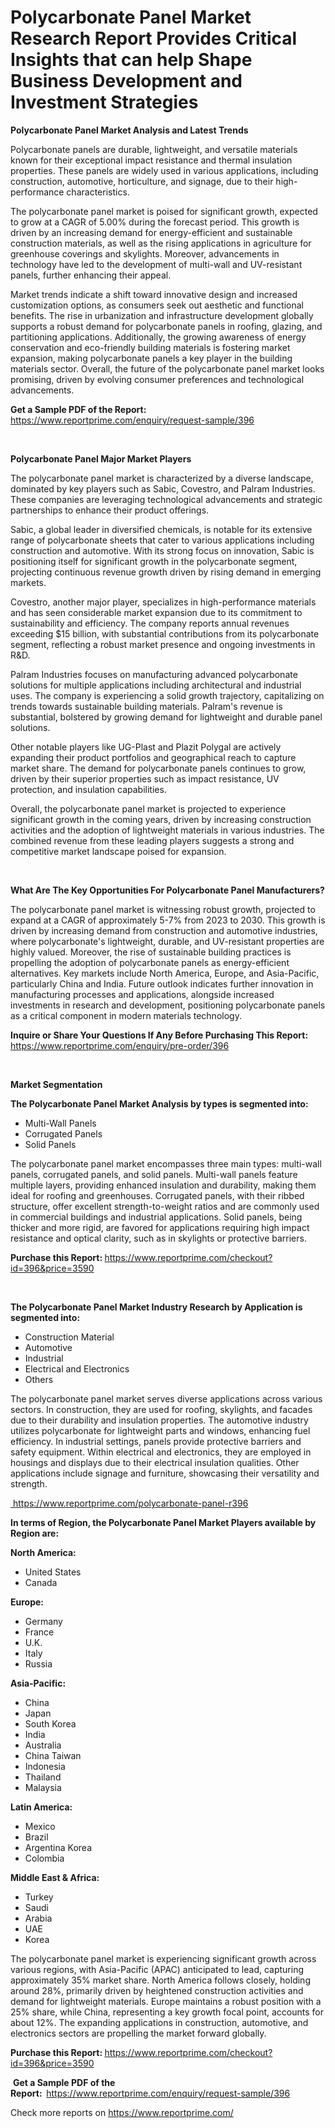 <p><h1>Polycarbonate Panel Market Research Report Provides Critical Insights that can help Shape Business Development and Investment Strategies</h1></p><p><strong>Polycarbonate Panel Market Analysis and Latest Trends</strong></p>
<p><p>Polycarbonate panels are durable, lightweight, and versatile materials known for their exceptional impact resistance and thermal insulation properties. These panels are widely used in various applications, including construction, automotive, horticulture, and signage, due to their high-performance characteristics. </p><p>The polycarbonate panel market is poised for significant growth, expected to grow at a CAGR of 5.00% during the forecast period. This growth is driven by an increasing demand for energy-efficient and sustainable construction materials, as well as the rising applications in agriculture for greenhouse coverings and skylights. Moreover, advancements in technology have led to the development of multi-wall and UV-resistant panels, further enhancing their appeal.</p><p>Market trends indicate a shift toward innovative design and increased customization options, as consumers seek out aesthetic and functional benefits. The rise in urbanization and infrastructure development globally supports a robust demand for polycarbonate panels in roofing, glazing, and partitioning applications. Additionally, the growing awareness of energy conservation and eco-friendly building materials is fostering market expansion, making polycarbonate panels a key player in the building materials sector. Overall, the future of the polycarbonate panel market looks promising, driven by evolving consumer preferences and technological advancements.</p></p>
<p><strong>Get a Sample PDF of the Report:&nbsp;</strong> <a href="https://www.reportprime.com/enquiry/request-sample/396?utm_campaign=3513&utm_medium=2&utm_source=Github&utm_content=ia&utm_term=18032025&utm_id=polycarbonate-panel">https://www.reportprime.com/enquiry/request-sample/396</a></p>
<p>&nbsp;</p>
<p><strong>Polycarbonate Panel Major Market Players</strong></p>
<p><p>The polycarbonate panel market is characterized by a diverse landscape, dominated by key players such as Sabic, Covestro, and Palram Industries. These companies are leveraging technological advancements and strategic partnerships to enhance their product offerings.</p><p>Sabic, a global leader in diversified chemicals, is notable for its extensive range of polycarbonate sheets that cater to various applications including construction and automotive. With its strong focus on innovation, Sabic is positioning itself for significant growth in the polycarbonate segment, projecting continuous revenue growth driven by rising demand in emerging markets.</p><p>Covestro, another major player, specializes in high-performance materials and has seen considerable market expansion due to its commitment to sustainability and efficiency. The company reports annual revenues exceeding $15 billion, with substantial contributions from its polycarbonate segment, reflecting a robust market presence and ongoing investments in R&D.</p><p>Palram Industries focuses on manufacturing advanced polycarbonate solutions for multiple applications including architectural and industrial uses. The company is experiencing a solid growth trajectory, capitalizing on trends towards sustainable building materials. Palram's revenue is substantial, bolstered by growing demand for lightweight and durable panel solutions.</p><p>Other notable players like UG-Plast and Plazit Polygal are actively expanding their product portfolios and geographical reach to capture market share. The demand for polycarbonate panels continues to grow, driven by their superior properties such as impact resistance, UV protection, and insulation capabilities.</p><p>Overall, the polycarbonate panel market is projected to experience significant growth in the coming years, driven by increasing construction activities and the adoption of lightweight materials in various industries. The combined revenue from these leading players suggests a strong and competitive market landscape poised for expansion.</p></p>
<p>&nbsp;</p>
<p><strong>What Are The Key Opportunities For Polycarbonate Panel Manufacturers?</strong></p>
<p><p>The polycarbonate panel market is witnessing robust growth, projected to expand at a CAGR of approximately 5-7% from 2023 to 2030. This growth is driven by increasing demand from construction and automotive industries, where polycarbonate's lightweight, durable, and UV-resistant properties are highly valued. Moreover, the rise of sustainable building practices is propelling the adoption of polycarbonate panels as energy-efficient alternatives. Key markets include North America, Europe, and Asia-Pacific, particularly China and India. Future outlook indicates further innovation in manufacturing processes and applications, alongside increased investments in research and development, positioning polycarbonate panels as a critical component in modern materials technology.</p></p>
<p><strong>Inquire or Share Your Questions If Any Before Purchasing This Report:</strong> <a href="https://www.reportprime.com/enquiry/pre-order/396?utm_campaign=3513&utm_medium=2&utm_source=Github&utm_content=ia&utm_term=18032025&utm_id=polycarbonate-panel">https://www.reportprime.com/enquiry/pre-order/396</a></p>
<p>&nbsp;</p>
<p><strong>Market Segmentation</strong></p>
<p><strong>The Polycarbonate Panel Market Analysis by types is segmented into:</strong></p>
<p><ul><li>Multi-Wall Panels</li><li>Corrugated Panels</li><li>Solid Panels</li></ul></p>
<p><p>The polycarbonate panel market encompasses three main types: multi-wall panels, corrugated panels, and solid panels. Multi-wall panels feature multiple layers, providing enhanced insulation and durability, making them ideal for roofing and greenhouses. Corrugated panels, with their ribbed structure, offer excellent strength-to-weight ratios and are commonly used in commercial buildings and industrial applications. Solid panels, being thicker and more rigid, are favored for applications requiring high impact resistance and optical clarity, such as in skylights or protective barriers.</p></p>
<p><strong>Purchase this Report:&nbsp;</strong><a href="https://www.reportprime.com/checkout?id=396&price=3590&utm_campaign=3513&utm_medium=2&utm_source=Github&utm_content=ia&utm_term=18032025&utm_id=polycarbonate-panel">https://www.reportprime.com/checkout?id=396&price=3590</a></p>
<p>&nbsp;</p>
<p><strong>The Polycarbonate Panel Market Industry Research by Application is segmented into:</strong></p>
<p><ul><li>Construction Material</li><li>Automotive</li><li>Industrial</li><li>Electrical and Electronics</li><li>Others</li></ul></p>
<p><p>The polycarbonate panel market serves diverse applications across various sectors. In construction, they are used for roofing, skylights, and facades due to their durability and insulation properties. The automotive industry utilizes polycarbonate for lightweight parts and windows, enhancing fuel efficiency. In industrial settings, panels provide protective barriers and safety equipment. Within electrical and electronics, they are employed in housings and displays due to their electrical insulation qualities. Other applications include signage and furniture, showcasing their versatility and strength.</p></p>
<p><a href="https://www.reportprime.com/polycarbonate-panel-r396?utm_campaign=3513&utm_medium=2&utm_source=Github&utm_content=ia&utm_term=18032025&utm_id=polycarbonate-panel">&nbsp;https://www.reportprime.com/polycarbonate-panel-r396</a></p>
<p><strong>In terms of Region, the Polycarbonate Panel Market Players available by Region are:</strong></p>
<p>
    <p> <strong> North America: </strong>
        <ul>
            <li>United States</li>
            <li>Canada</li>
        </ul>
        </p> 
    <p> <strong> Europe: </strong>
        <ul>
            <li>Germany</li>
            <li>France</li>
            <li>U.K.</li>
            <li>Italy</li>
            <li>Russia</li>
        </ul>
        </p> 
    <p> <strong> Asia-Pacific: </strong>
        <ul>
            <li>China</li>
            <li>Japan</li>
            <li>South Korea</li>
            <li>India</li>
            <li>Australia</li>
            <li>China Taiwan</li>
            <li>Indonesia</li>
            <li>Thailand</li>
            <li>Malaysia</li>
        </ul>
        </p> 
    <p> <strong> Latin America: </strong>
        <ul>
            <li>Mexico</li>
            <li>Brazil</li>
            <li>Argentina Korea</li>
            <li>Colombia</li>
        </ul>
        </p> 
    <p> <strong> Middle East & Africa: </strong>
        <ul>
            <li>Turkey</li>
            <li>Saudi</li>
            <li>Arabia</li>
            <li>UAE</li>
            <li>Korea</li>
        </ul>
    </p>
    </p>
<p><p>The polycarbonate panel market is experiencing significant growth across various regions, with Asia-Pacific (APAC) anticipated to lead, capturing approximately 35% market share. North America follows closely, holding around 28%, primarily driven by heightened construction activities and demand for lightweight materials. Europe maintains a robust position with a 25% share, while China, representing a key growth focal point, accounts for about 12%. The expanding applications in construction, automotive, and electronics sectors are propelling the market forward globally.</p></p>
<p><strong>Purchase this Report: </strong><a href="https://www.reportprime.com/checkout?id=396&price=3590&utm_campaign=3513&utm_medium=2&utm_source=Github&utm_content=ia&utm_term=18032025&utm_id=polycarbonate-panel">https://www.reportprime.com/checkout?id=396&price=3590</a></p>
<p>&nbsp;<strong>Get a Sample PDF of the Report:&nbsp;&nbsp;</strong><a href="https://www.reportprime.com/enquiry/request-sample/396?utm_campaign=3513&utm_medium=2&utm_source=Github&utm_content=ia&utm_term=18032025&utm_id=polycarbonate-panel">https://www.reportprime.com/enquiry/request-sample/396</a></p>
<p><strong></strong></p>
<p>Check more reports on <a href="https://www.reportprime.com/?utm_campaign=3513&utm_medium=2&utm_source=Github&utm_content=ia&utm_term=18032025&utm_id=polycarbonate-panel">https://www.reportprime.com/</a></p>